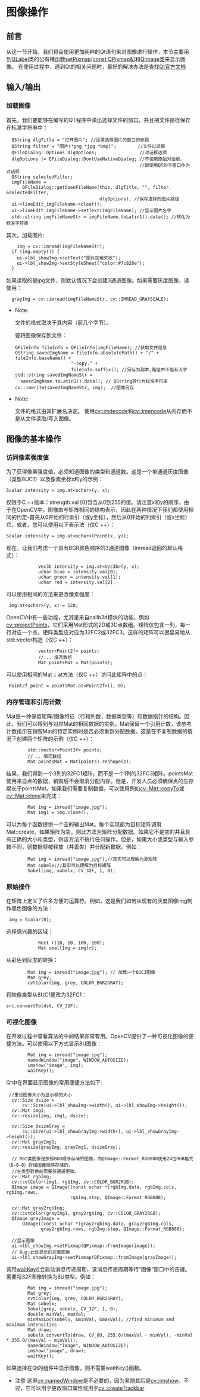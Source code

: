 <!--
 * @Date: 2020-08-14 16:52:04
 * @LastEditTime: 2020-08-14 21:29:02
 * @Author:  Chang_Bin
 * @LastEditors: Chang_Bin
 * @Email: bin_chang@qq.com
 * @Description: In User Settings Edit
-->
# 图像操作
## 前言
从这一节开始，我们将会使用更加纯粹的Qt语句来对图像进行操作，本节主要用到[QLabel](https://doc.qt.io/qt-5/qlabel.html)类的公有槽函数[setPixmap(const QPixmap&)](https://doc.qt.io/qt-5/qlabel.html#pixmap-prop)和[QImage类](https://doc.qt.io/qt-5/qimage.html)来显示图像。
在使用过程中，遇到Qt的相关问题时，最好的解决办法是查找[Qt官方文档](https://doc.qt.io/qt-5/classes.html)

## 输入/输出
### 加载图像
首先，我们要能够在编写的QT程序中弹出选择文件的窗口，并且把文件路径保存在标准字符串中：
```
  QString dlgTitle = "打开图片"; //设置选择图片的窗口的标题
  QString filter = "图片(*png *jpg *bmp)";        //文件过滤器
  QFileDialog::Options dlgOptions;                //对话框选项
  dlgOptions |= QFileDialog::DontUseNativeDialog; //不使用原始对话框，
                                                  //即使用QT的子窗口作为对话框
  QString selectedFilter;
  imgFileName =
      QFileDialog::getOpenFileName(this, dlgTitle, "", filter, &selectedFilter,
                                   dlgOptions); //保存选择的图片路径
  ui->lineEdit_imgFileName->clear();
  ui->lineEdit_imgFileName->setText(imgFileName); //显示图片名字
  std::string imgFileNameStr = imgFileName.toLatin1().data(); //转化为标准字符串
```
其次，加载图片:
```
    img = cv::imread(imgFileNameStr);
  if (img.empty()) {
    ui->lbl_showImg->setText("图片加载失败");
    ui->lbl_showImg->setStyleSheet("color:#7c828e");
  }
```
如果读取的是jpg文件，则默认情况下会创建3通道图像。如果需要灰度图像，请使用：
```
  grayImg = cv::imread(imgFileNameStr, cv::IMREAD_GRAYSCALE);
```

* Note:
    
    文件的格式取决于其内容（前几个字节）。

    要将图像保存到文件：
    ```
    QFileInfo fileInfo = QFileInfo(imgFileName); //获取文件信息
    QString savedImgName = fileInfo.absolutePath() + "/" + fileInfo.baseName() +
                         "-copy." +
                         fileInfo.suffix(); //另存为副本,路径中不能有汉字
    std::string savedImgNameStr =
      savedImgName.toLatin1().data(); // QString转化为标准字符串
    cv::imwrite(savedImgNameStr, img);  //图像另存
    ```

* Note:

    文件的格式由其扩展名决定。
    使用[cv::imdecode](https://docs.opencv.org/4.3.0/d4/da8/group__imgcodecs.html#ga26a67788faa58ade337f8d28ba0eb19e)和[cv::imencode](https://docs.opencv.org/4.3.0/d4/da8/group__imgcodecs.html#ga461f9ac09887e47797a54567df3b8b63)从内存而不是从文件读取/写入图像。

## 图像的基本操作

### 访问像素强度值

为了获得像素强度值，必须知道图像的类型和通道数。这是一个单通道灰度图像（类型8UC1）以及像素坐标x和y的示例：

```
Scalar intensity = img.at<uchar>(y, x);
```
仅限于C ++版本：strength.val [0]包含从0到255的值。请注意x和y的顺序。由于在OpenCV中，图像由与矩阵相同的结构表示，因此在两种情况下我们都使用相同的约定-首先从0开始的行索引（或y坐标），然后从0开始的列索引（或x坐标）它。或者，您可以使用以下表示法（仅C ++）：
```
Scalar intensity = img.at<uchar>(Point(x, y));
```
现在，让我们考虑一个具有BGR颜色顺序的3通道图像（imread返回的默认格式）：
```
            Vec3b intensity = img.at<Vec3b>(y, x);
            uchar blue = intensity.val[0];
            uchar green = intensity.val[1];
            uchar red = intensity.val[2];
```

可以使用相同的方法来更改像素强度：
```
 img.at<uchar>(y, x) = 128;
```

OpenCV中有一些功能，尤其是来自calib3d模块的功能，例如[cv::projectPoints](https://docs.opencv.org/4.3.0/d9/d0c/group__calib3d.html#ga1019495a2c8d1743ed5cc23fa0daff8c)，它们采用Mat形式的2D或3D点数组。矩阵仅包含一列，每一行对应一个点，矩阵类型应对应为32FC2或32FC3。这样的矩阵可以很容易地从std::vector构造（仅C ++）：
```
            vector<Point2f> points;
            //... 填充数组
            Mat pointsMat = Mat(points);
```
可以使用相同的Mat :: at方法（仅C ++）访问此矩阵中的点：
```
 Point2f point = pointsMat.at<Point2f>(i, 0);
```

### 内存管理和引用计数

Mat是一种保留矩阵/图像特征（行和列数，数据类型等）和数据指针的结构。因此，我们可以得到与对应Mat的相同数据的实例。Mat保留一个引用计数，该参考计数指示在销毁Mat的特定实例时是否必须重新分配数据。这是在不复制数据的情况下创建两个矩阵的示例（仅C ++）：
```
        std::vector<Point3f> points;
        // .. 填充数组
        Mat pointsMat = Mat(points).reshape(1);
```

结果，我们得到一个3列的32FC1矩阵，而不是一个1列的32FC3矩阵。pointsMat使用来自点的数据，销毁后不会取消分配内存。但是，开发人员必须确保点的生存期长于pointsMat。如果我们需要复制数据，可以使用例如[cv::Mat::copyTo](https://docs.opencv.org/4.3.0/d3/d63/classcv_1_1Mat.html#a33fd5d125b4c302b0c9aa86980791a77)或[cv::Mat::clone](https://docs.opencv.org/4.3.0/d3/d63/classcv_1_1Mat.html#a33fd5d125b4c302b0c9aa86980791a77)来完成：

```
        Mat img = imread("image.jpg");
        Mat img1 = img.clone();
```

可以为每个函数提供一个空的输出Mat。每个实现都为目标矩阵调用Mat::create。如果矩阵为空，则此方法为矩阵分配数据。如果它不是空的并且具有正确的大小和类型，则该方法不执行任何操作。但是，如果大小或类型与输入参数不同，则数据将被释放（并丢失）并分配新数据。例如：
```
        Mat img = imread("image.jpg");//其实可以理解为源矩阵
        Mat sobelx;//其实可以理解为目标矩阵
        Sobel(img, sobelx, CV_32F, 1, 0);
```

### 原始操作
在矩阵上定义了许多方便的运算符。例如，这是我们如何从现有的灰度图像img制作黑色图像的方法：
```
 img = Scalar(0);
```
选择感兴趣的区域：
```
            Rect r(10, 10, 100, 100);
            Mat smallImg = img(r);
```
从彩色到灰度的转换：
```
        Mat img = imread("image.jpg"); // 加载一个8UC3图像
        Mat grey;
        cvtColor(img, grey, COLOR_BGR2GRAY);
```
将映像类型从8UC1更改为32FC1：
```
src.convertTo(dst, CV_32F);
```
### 可视化图像
在开发过程中查看算法的中间结果非常有用。OpenCV提供了一种可视化图像的便捷方法。可以使用以下方式显示8U图像：
```
        Mat img = imread("image.jpg");
        namedWindow("image", WINDOW_AUTOSIZE);
        imshow("image", img);
        waitKey();
```
Qt中在界面显示图像的常用便捷方法如下:
```
 //重设图像大小为显示框的大小
  cv::Size dsize =
      cv::Size(ui->lbl_showImg->width(), ui->lbl_showImg->height());
  cv::Mat img1;
  cv::resize(img, img1, dsize);

  cv::Size dsizeGray =
      cv::Size(ui->lbl_showGrayImg->width(), ui->lbl_showGrayImg->height());
  cv::Mat grayImg1;
  cv::resize(grayImg, grayImg1, dsizeGray);

  // Mat类图像是按照BGR顺序存储的图像，而QImage::Format_RGB888使用24位RGB格式（8-8-8）存储图像顺序存储的，
  //在类型转换前需要将通道更改。
  cv::Mat rgbImg;
  cv::cvtColor(img1, rgbImg, cv::COLOR_BGR2RGB);
  QImage image = QImage((const uchar *)rgbImg.data, rgbImg.cols, rgbImg.rows,
                        rgbImg.step, QImage::Format_RGB888);

  cv::Mat gray2rgbImg;
  cv::cvtColor(grayImg1, gray2rgbImg, cv::COLOR_GRAY2RGB);
  QImage grayImage =
      QImage((const uchar *)gray2rgbImg.data, gray2rgbImg.cols,
             gray2rgbImg.rows, rgbImg.step, QImage::Format_RGB888);

  //显示图像
  ui->lbl_showImg->setPixmap(QPixmap::fromImage(image));
  // Bug:此处显示的灰度图像
  ui->lbl_showGrayImg->setPixmap(QPixmap::fromImage(grayImage));
```

调用[waitKey()](https://docs.opencv.org/4.3.0/d7/dfc/group__highgui.html#ga5628525ad33f52eab17feebcfba38bd7)会启动消息传递周期，该消息传递周期等待“图像”窗口中的击键。需要将32F图像转换为8U类型。例如：
```
        Mat img = imread("image.jpg");
        Mat grey;
        cvtColor(img, grey, COLOR_BGR2GRAY);
        Mat sobelx;
        Sobel(grey, sobelx, CV_32F, 1, 0);
        double minVal, maxVal;
        minMaxLoc(sobelx, &minVal, &maxVal); //find minimum and maximum intensities
        Mat draw;
        sobelx.convertTo(draw, CV_8U, 255.0/(maxVal - minVal), -minVal * 255.0/(maxVal - minVal));
        namedWindow("image", WINDOW_AUTOSIZE);
        imshow("image", draw);
        waitKey();
```
如果选择在Qt的组件中显示图像，则不需要waitKey()函数。

* 注意
    这里[cv::namedWindow](https://docs.opencv.org/4.3.0/d7/dfc/group__highgui.html#ga5afdf8410934fd099df85c75b2e0888b)是不必要的，因为紧随其后是[cv::imshow](https://docs.opencv.org/4.3.0/d7/dfc/group__highgui.html#ga453d42fe4cb60e5723281a89973ee563)。不过，它可以用于更改窗口属性或用于[cv::createTrackbar](https://docs.opencv.org/4.3.0/d7/dfc/group__highgui.html#gaf78d2155d30b728fc413803745b67a9b)